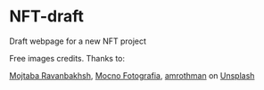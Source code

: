 # NFT-draft
Draft webpage for a new NFT project

Free images credits. Thanks to:


<html>

<a href="https://unsplash.com/@cybermoj?utm_source=unsplash&utm_medium=referral&utm_content=creditCopyText">Mojtaba Ravanbakhsh</a>, <a href="https://unsplash.com/@mocno">Mocno Fotografia</a>, <a href="https://pixabay.com/users/amrothman-13991060/">amrothman</a> on <a href="https://unsplash.com/s/photos/cat-funny?utm_source=unsplash&utm_medium=referral&utm_content=creditCopyText">Unsplash</a>

  
</html>

